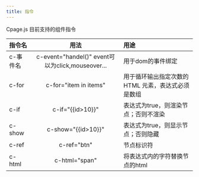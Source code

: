 ```yaml
---
title: 指令
---
```

Cpage.js 目前支持的组件指令

| 指令名 | 用法 | 用途 |
| :------ | :------: | :------ |
| c-事件名 | c-event="handel()" event可以为click,mouseover... | 用于dom的事件绑定 |
| c-for | c-for="item in items" | 用于循环输出指定次数的 HTML 元素，表达式必须是数组 |
| c-if | c-if="{{id>10}}" | 表达式为true，则渲染节点；否则不渲染 |
| c-show | c-show="{{id>10}}" | 表达式为true，则显示节点；否则隐藏 |
| c-ref | c-ref="btn" | 节点标识符 |
| c-html | c-html="<span>span</span>" | 将表达式内的字符替换节点的html |